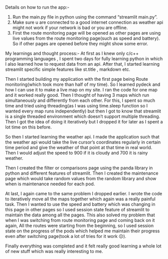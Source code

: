 Details on how to run the app:-
1)	Run the main.py file in python using the command “streamlit main.py”.
2)	Make sure u are connected to a good internet connection as weather api might not work if your network is bad or you are offline.
3)	First the route monitoring page will be opened as other pages are using live values from the route monitoring page(such as speed and battery). So if other pages are opened before they might show some error.

My learnings and thought process:-
At first as I knew only c/c++ programming languages , I spent two days for fully learning python in which I also learned how to request data from an api. After that, I started learning streamlit specific simple features like st.title , markdown etc. 

Then I started building my application with the first page being Route monitoring(which took more than half of my time). So I learned pydeck and how I can use it to make a live map on my site. I ran the code for one map and it worked really good. Then I thought of having 3 maps which run simultaneously and differently from each other. For this, I spent so much time and tried using threading(as I was using time.sleep function so I wanted every map runs independently) but then I got to know that streamlit is a single threaded environment which doesn’t support multiple threading. Then I got the idea of doing it iteratively but I dropped it for later as I spent a lot time on this before. 

So then I started learning the weather api. I made the application such that the weather api would take the live cursor’s coordinates regularly in certain time period and give the weather of that point at that time in real world. Then I would adjust the speed to 900 if it is cloudy and 700 it is rainy weather. 

Then I created the filter or comparisons page using the panda library in python and different features of streamlit. Then I created the maintenance page which would take random values from the random library and show when is maintenance needed for each pod.

At last, I again came to the same problem I dropped earlier.  I wrote the code to iteratively move all the maps together which again was a really painful task. Then I wanted to use the speed and battery which was changing in this page in other pages so I used session state feature of streamlit to maintain the data among all the pages. This also solved my problem that when I was switching from route monitoring page and coming back on it again, All the routes were starting from the beginning, so I used session state on the progress of the pods which helped me maintain their progress even after switching page(took a lot of tries for it work ☹).

Finally everything was completed and it felt really good learning a whole lot of new stuff which was really interesting to me.
